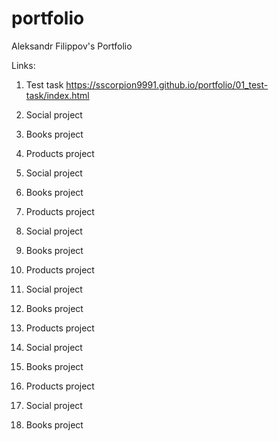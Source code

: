 # portfolio
Aleksandr Filippov's Portfolio 


Links:

1. Test task
https://sscorpion9991.github.io/portfolio/01_test-task/index.html

2. Social project


3. Books project


4. Products project


5. Social project


6. Books project


7. Products project


8. Social project


9. Books project


10. Products project


11. Social project


12. Books project


13. Products project


14. Social project


15. Books project


16. Products project


17. Social project


18. Books project


